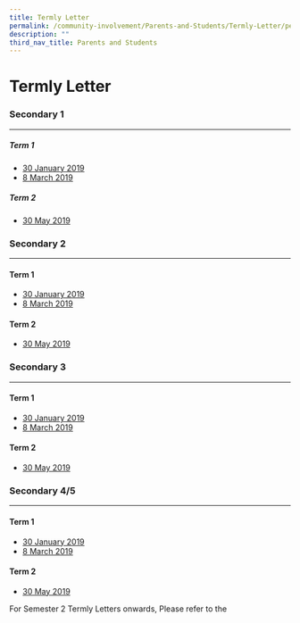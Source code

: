 ```yaml
---
title: Termly Letter
permalink: /community-involvement/Parents-and-Students/Termly-Letter/permalink/
description: ""
third_nav_title: Parents and Students
---
```

Termly Letter
=============

### Secondary 1
-----------

##### Term 1
*   [30 January 2019](https://drive.google.com/open?id=0B300llo1BpDVNktGSEpmZnV6aFZSX2VZUXVheUZlQWRCLWRv)
*   [8 March 2019](https://drive.google.com/open?id=0B300llo1BpDVWS1SQi1HblBLTExVR0xZaWF4T090amQyR053)

##### Term 2

*   [30 May 2019](https://drive.google.com/open?id=0B300llo1BpDVQ2JBVmZTWFVramQzMHRTd24xYzl1VlRpMndN)

### Secondary 2
-----------

#### Term 1

*   [30 January 2019](https://drive.google.com/open?id=0B300llo1BpDVUWRnSTV6WEdwYjRHMVhDVlNHNUl0TTl6R19B)
*   [8 March 2019](https://drive.google.com/open?id=0B300llo1BpDVbENJd1p5bnItaTJfNVJKTF9Vdzl6Vlo4bExz)

  

#### Term 2

*   [30 May 2019](https://drive.google.com/open?id=0B300llo1BpDVTmZURXY1M3QwMGc1SDJzSVFwVW1LcG5KM1Jz)

### Secondary 3
-----------

#### Term 1

*   [30 January 2019](https://drive.google.com/open?id=0B300llo1BpDVTnZ5ekNvREpBQ1hlZXZUQkQzNkJhYXdzUTdN)
*   [8 March 2019](https://drive.google.com/open?id=0B300llo1BpDVUVpEYXVCRXY0aXRRd21iSVVtTGt5UXB6aFdj)

  

#### Term 2

*   [30 May 2019](https://drive.google.com/open?id=0B300llo1BpDVTnlQWUI1NFYzWTVFRzBtejRwcExRSlNlVEZv)

### Secondary 4/5
-------------

#### Term 1

*   [30 January 2019](https://drive.google.com/open?id=0B300llo1BpDVTmVCRmh6eEtKNDhFX2wwdUFldV81OHVjWGlB)
*   [8 March 2019](https://drive.google.com/open?id=0B300llo1BpDVX3Mwel9aRm9FVzBicnlkeFlwc0lpYnNfUV9n)

  

#### Term 2

*   [30 May 2019](https://drive.google.com/open?id=0B300llo1BpDVWGFoa2E2a3lCSDBZdFFGYUhsU1gyb25zS0Vr)


For Semester 2 Termly Letters onwards, Please refer to the 